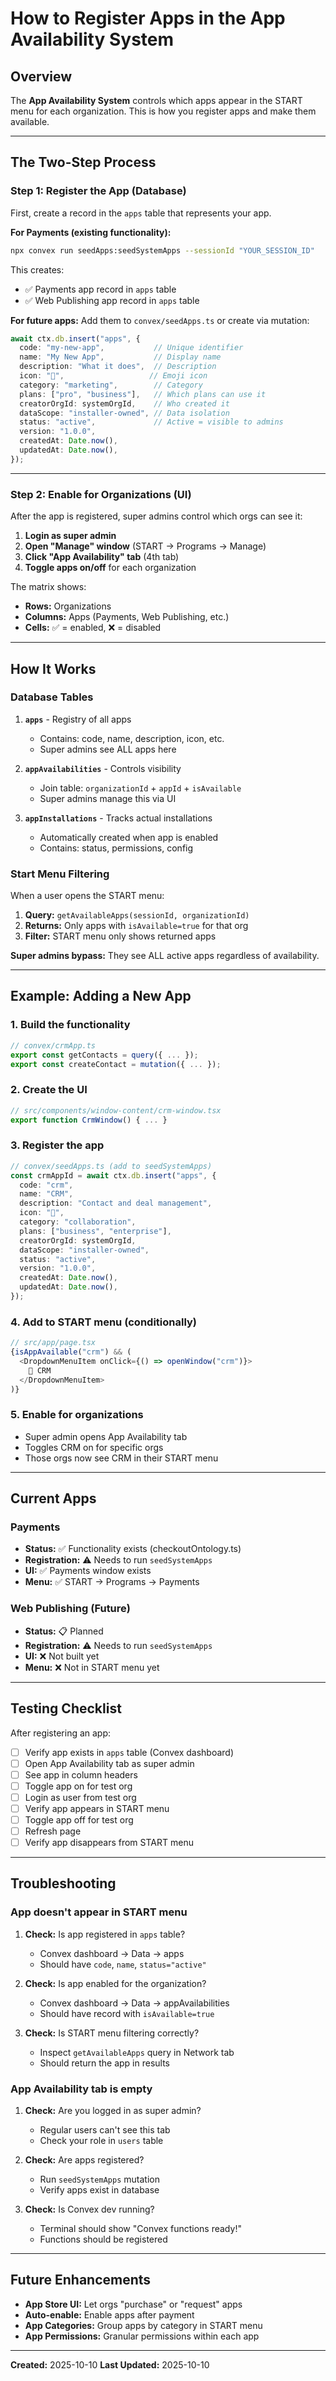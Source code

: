 # How to Register Apps in the App Availability System

## Overview

The **App Availability System** controls which apps appear in the START menu for each organization. This is how you register apps and make them available.

---

## The Two-Step Process

### Step 1: Register the App (Database)

First, create a record in the `apps` table that represents your app.

**For Payments (existing functionality):**
```bash
npx convex run seedApps:seedSystemApps --sessionId "YOUR_SESSION_ID"
```

This creates:
- ✅ Payments app record in `apps` table
- ✅ Web Publishing app record in `apps` table

**For future apps:**
Add them to `convex/seedApps.ts` or create via mutation:
```typescript
await ctx.db.insert("apps", {
  code: "my-new-app",           // Unique identifier
  name: "My New App",           // Display name
  description: "What it does",  // Description
  icon: "🎯",                   // Emoji icon
  category: "marketing",        // Category
  plans: ["pro", "business"],   // Which plans can use it
  creatorOrgId: systemOrgId,    // Who created it
  dataScope: "installer-owned", // Data isolation
  status: "active",             // Active = visible to admins
  version: "1.0.0",
  createdAt: Date.now(),
  updatedAt: Date.now(),
});
```

---

### Step 2: Enable for Organizations (UI)

After the app is registered, super admins control which orgs can see it:

1. **Login as super admin**
2. **Open "Manage" window** (START → Programs → Manage)
3. **Click "App Availability" tab** (4th tab)
4. **Toggle apps on/off** for each organization

The matrix shows:
- **Rows:** Organizations
- **Columns:** Apps (Payments, Web Publishing, etc.)
- **Cells:** ✅ = enabled, ❌ = disabled

---

## How It Works

### Database Tables

1. **`apps`** - Registry of all apps
   - Contains: code, name, description, icon, etc.
   - Super admins see ALL apps here

2. **`appAvailabilities`** - Controls visibility
   - Join table: `organizationId` + `appId` + `isAvailable`
   - Super admins manage this via UI

3. **`appInstallations`** - Tracks actual installations
   - Automatically created when app is enabled
   - Contains: status, permissions, config

### Start Menu Filtering

When a user opens the START menu:

1. **Query:** `getAvailableApps(sessionId, organizationId)`
2. **Returns:** Only apps with `isAvailable=true` for that org
3. **Filter:** START menu only shows returned apps

**Super admins bypass:** They see ALL active apps regardless of availability.

---

## Example: Adding a New App

### 1. Build the functionality
```typescript
// convex/crmApp.ts
export const getContacts = query({ ... });
export const createContact = mutation({ ... });
```

### 2. Create the UI
```typescript
// src/components/window-content/crm-window.tsx
export function CrmWindow() { ... }
```

### 3. Register the app
```typescript
// convex/seedApps.ts (add to seedSystemApps)
const crmAppId = await ctx.db.insert("apps", {
  code: "crm",
  name: "CRM",
  description: "Contact and deal management",
  icon: "👥",
  category: "collaboration",
  plans: ["business", "enterprise"],
  creatorOrgId: systemOrgId,
  dataScope: "installer-owned",
  status: "active",
  version: "1.0.0",
  createdAt: Date.now(),
  updatedAt: Date.now(),
});
```

### 4. Add to START menu (conditionally)
```typescript
// src/app/page.tsx
{isAppAvailable("crm") && (
  <DropdownMenuItem onClick={() => openWindow("crm")}>
    👥 CRM
  </DropdownMenuItem>
)}
```

### 5. Enable for organizations
- Super admin opens App Availability tab
- Toggles CRM on for specific orgs
- Those orgs now see CRM in their START menu

---

## Current Apps

### Payments
- **Status:** ✅ Functionality exists (checkoutOntology.ts)
- **Registration:** ⚠️ Needs to run `seedSystemApps`
- **UI:** ✅ Payments window exists
- **Menu:** ✅ START → Programs → Payments

### Web Publishing (Future)
- **Status:** 📋 Planned
- **Registration:** ⚠️ Needs to run `seedSystemApps`
- **UI:** ❌ Not built yet
- **Menu:** ❌ Not in START menu yet

---

## Testing Checklist

After registering an app:

- [ ] Verify app exists in `apps` table (Convex dashboard)
- [ ] Open App Availability tab as super admin
- [ ] See app in column headers
- [ ] Toggle app on for test org
- [ ] Login as user from test org
- [ ] Verify app appears in START menu
- [ ] Toggle app off for test org
- [ ] Refresh page
- [ ] Verify app disappears from START menu

---

## Troubleshooting

### App doesn't appear in START menu

1. **Check:** Is app registered in `apps` table?
   - Convex dashboard → Data → apps
   - Should have `code`, `name`, `status="active"`

2. **Check:** Is app enabled for the organization?
   - Convex dashboard → Data → appAvailabilities
   - Should have record with `isAvailable=true`

3. **Check:** Is START menu filtering correctly?
   - Inspect `getAvailableApps` query in Network tab
   - Should return the app in results

### App Availability tab is empty

1. **Check:** Are you logged in as super admin?
   - Regular users can't see this tab
   - Check your role in `users` table

2. **Check:** Are apps registered?
   - Run `seedSystemApps` mutation
   - Verify apps exist in database

3. **Check:** Is Convex dev running?
   - Terminal should show "Convex functions ready!"
   - Functions should be registered

---

## Future Enhancements

- **App Store UI:** Let orgs "purchase" or "request" apps
- **Auto-enable:** Enable apps after payment
- **App Categories:** Group apps by category in START menu
- **App Permissions:** Granular permissions within each app

---

**Created:** 2025-10-10
**Last Updated:** 2025-10-10
